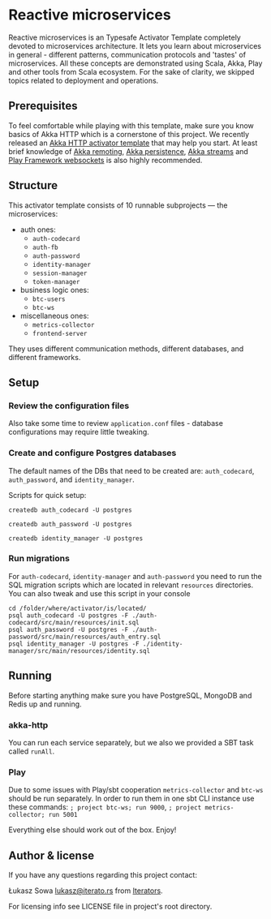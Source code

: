 # Reactive microservices

Reactive microservices is an Typesafe Activator Template completely devoted to microservices architecture. It lets you learn about microservices in general - different patterns, communication protocols and 'tastes' of microservices. All these concepts are demonstrated using Scala, Akka, Play and other tools from Scala ecosystem. For the sake of clarity, we skipped topics related to deployment and operations.

## Prerequisites

To feel comfortable while playing with this template, make sure you know basics of Akka HTTP which is a cornerstone of this project. We recently released an [Akka HTTP activator template](https://typesafe.com/activator/template/akka-http-microservice) that may help you start. At least brief knowledge of [Akka remoting](https://typesafe.com/activator/template/akka-sample-remote-scala), [Akka persistence](https://typesafe.com/activator/template/akka-sample-persistence-scala), [Akka streams](https://typesafe.com/activator/template/akka-stream-scala) and [Play Framework websockets](https://typesafe.com/activator/template/anonymous-chat) is also highly recommended.

## Structure

This activator template consists of 10 runnable subprojects — the microservices:
 * auth ones:
   * `auth-codecard`
   * `auth-fb`
   * `auth-password`
   * `identity-manager`
   * `session-manager`
   * `token-manager`
 * business logic ones:
   * `btc-users`
   * `btc-ws`
 * miscellaneous ones:
   * `metrics-collector`
   * `frontend-server`
   
They uses different communication methods, different databases, and different frameworks.

## Setup

### Review the configuration files

Also take some time to review `application.conf` files - database configurations may require little tweaking.

### Create and configure Postgres databases

The default names of the DBs that need to be created are: ```auth_codecard```, ```auth_password```, and ```identity_manager```.

Scripts for quick setup:
```
createdb auth_codecard -U postgres
```
```
createdb auth_password -U postgres
```
```
createdb identity_manager -U postgres
```

### Run migrations

For `auth-codecard`, `identity-manager` and `auth-password` you need to run the SQL migration scripts which are located in relevant `resources` directories.
You can also tweak and use this script in your console

```
cd /folder/where/activator/is/located/
psql auth_codecard -U postgres -F ./auth-codecard/src/main/resources/init.sql
psql auth_password -U postgres -F ./auth-password/src/main/resources/auth_entry.sql
psql identity_manager -U postgres -F ./identity-manager/src/main/resources/identity.sql
```

## Running

Before starting anything make sure you have PostgreSQL, MongoDB and Redis up and running.

### akka-http
You can run each service separately, but we also we provided a SBT task called `runAll`.

### Play
Due to some issues with Play/sbt cooperation `metrics-collector` and `btc-ws` should be run separately.
In order to run them in one sbt CLI instance use these commands:
`; project btc-ws; run 9000`, `; project metrics-collector; run 5001`

Everything else should work out of the box. Enjoy!

## Author & license

If you have any questions regarding this project contact: 

Łukasz Sowa <lukasz@iterato.rs> from [Iterators](http://iterato.rs).

For licensing info see LICENSE file in project's root directory.
